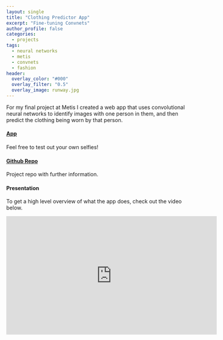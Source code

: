 ```yaml
---
layout: single
title: "Clothing Predictor App"
excerpt: "Fine-tuning Convnets"
author_profile: false
categories:
  - projects
tags:
  - neural networks
  - metis
  - convnets
  - fashion
header:
  overlay_color: "#000"
  overlay_filter: "0.5"
  overlay_image: runway.jpg
---
```


For my final project at Metis I created a web app that uses convolutional neural networks to identify images with one person in them, and then predict the clothing being worn by that person.  
 
#### [App](http://52.53.182.75/ "App")
Feel free to test out your own selfies!

#### [Github Repo](https://github.com/bholligan/image_class "Repo")
Project repo with further information.
  
#### Presentation
To get a high level overview of what the app does, check out the video below.

<iframe width="560" height="315" src="https://www.youtube.com/embed/OYvD0ljakcc" frameborder="0" allowfullscreen></iframe>
